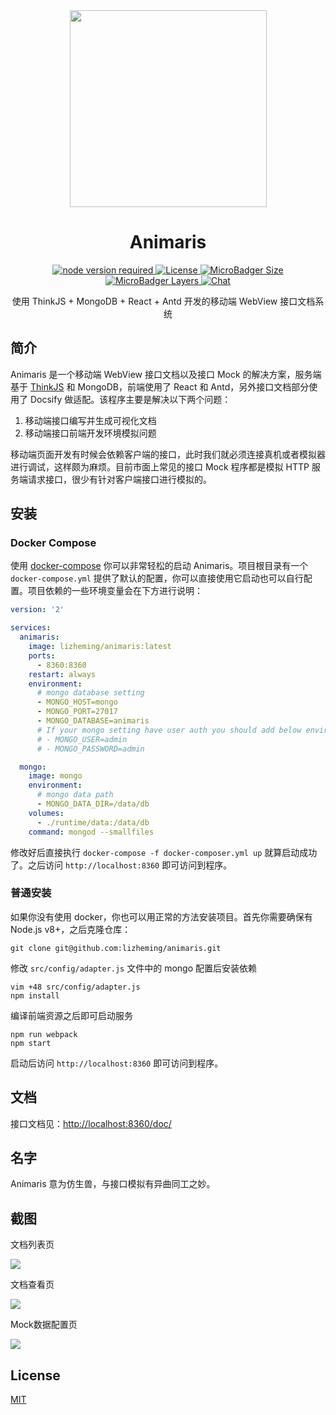 <div align="center">
  <a href="https://github.com/lizheming/animaris">
    <img width="315" heigth="170" src="https://s5.ssl.qhres.com/static/4a0fac0dd5f0cae2.svg">
  </a>  

  <h1>Animaris</h1>

  <div>
    <a href="https://github.com/lizheming/animaris">
      <img src="https://img.shields.io/badge/node-%3E%3D8.9.4-red.svg?style=flat-square" alt="node version required" />
    </a>
    <a href="https://github.com/lizheming/animaris/blob/master/LICENSE">
      <img src="https://img.shields.io/github/license/lizheming/animaris.svg?colorB=f48041&style=flat-square" alt="License">
    </a>
    <a href="https://hub.docker.com/r/lizheming/animaris">
      <img src="https://img.shields.io/microbadger/image-size/lizheming/animaris.svg?style=flat-square&logo=dockbit" alt="MicroBadger Size">
    </a>
    <a href="https://hub.docker.com/r/lizheming/animaris">
      <img src="https://img.shields.io/microbadger/layers/lizheming/animaris.svg?style=flat-square&logo=dockbit" alt="MicroBadger Layers">
    </a>
    <a href="https://discord.gg/ZCD8yc5">
      <img src="https://img.shields.io/badge/chat-on%20discord-7289da.svg?style=flat-square&logo=discord" alt="Chat">
    </a>
  </div>

  <p>使用 ThinkJS + MongoDB + React + Antd 开发的移动端 WebView 接口文档系统</p>
</div>

## 简介

Animaris 是一个移动端 WebView 接口文档以及接口 Mock 的解决方案，服务端基于 [ThinkJS](https://thinkjs.org) 和 MongoDB，前端使用了 React 和 Antd，另外接口文档部分使用了 Docsify 做适配。该程序主要是解决以下两个问题：

1. 移动端接口编写并生成可视化文档
2. 移动端接口前端开发环境模拟问题

移动端页面开发有时候会依赖客户端的接口，此时我们就必须连接真机或者模拟器进行调试，这样颇为麻烦。目前市面上常见的接口 Mock 程序都是模拟 HTTP 服务端请求接口，很少有针对客户端接口进行模拟的。

## 安装

### Docker Compose

使用 [docker-compose](https://docs.docker.com/compose/) 你可以非常轻松的启动 Animaris。项目根目录有一个 `docker-compose.yml` 提供了默认的配置，你可以直接使用它启动也可以自行配置。项目依赖的一些环境变量会在下方进行说明：

```yaml
version: '2'

services: 
  animaris:
    image: lizheming/animaris:latest
    ports: 
      - 8360:8360
    restart: always
    environment:
      # mongo database setting
      - MONGO_HOST=mongo
      - MONGO_PORT=27017
      - MONGO_DATABASE=animaris
      # If your mongo setting have user auth you should add below enviroment
      # - MONGO_USER=admin
      # - MONGO_PASSWORD=admin

  mongo:
    image: mongo
    environment:
      # mongo data path
      - MONGO_DATA_DIR=/data/db
    volumes: 
      - ./runtime/data:/data/db
    command: mongod --smallfiles
```
修改好后直接执行 `docker-compose -f docker-composer.yml up` 就算启动成功了。之后访问 `http://localhost:8360` 即可访问到程序。

### 普通安装

如果你没有使用 docker，你也可以用正常的方法安装项目。首先你需要确保有 Node.js v8+，之后克隆仓库：

```
git clone git@github.com:lizheming/animaris.git
```

修改 `src/config/adapter.js` 文件中的 mongo 配置后安装依赖

```
vim +48 src/config/adapter.js
npm install
```

编译前端资源之后即可启动服务

```
npm run webpack 
npm start
```

启动后访问 `http://localhost:8360` 即可访问到程序。

## 文档

接口文档见：<http://localhost:8360/doc/>

## 名字

Animaris 意为仿生兽，与接口模拟有异曲同工之妙。

## 截图

文档列表页

![](https://p0.ssl.qhimg.com/t0194fc9409ff5770e2.jpg)

文档查看页

![](https://p0.ssl.qhimg.com/t01e4a2090ed1f5aed5.jpg)

Mock数据配置页

![](https://p0.ssl.qhimg.com/t015a770a88a74fa694.jpg)

## License 

[MIT](https://github.com/lizheming/animaris/blob/master/LICENSE)